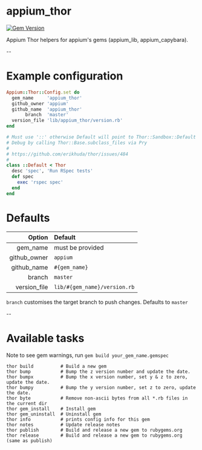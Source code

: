 # appium_thor

[![Gem Version](https://badge.fury.io/rb/appium_thor.svg)](https://badge.fury.io/rb/appium_thor)

Appium Thor helpers for appium's gems (appium_lib, appium_capybara).

--

# Example configuration

```ruby
Appium::Thor::Config.set do
  gem_name     'appium_thor'
  github_owner 'appium'
  github_name  'appium_thor'
       branch  'master'
  version_file 'lib/appium_thor/version.rb'
end

# Must use '::' otherwise Default will point to Thor::Sandbox::Default
# Debug by calling Thor::Base.subclass_files via Pry
#
# https://github.com/erikhuda/thor/issues/484
#
class ::Default < Thor
  desc 'spec', 'Run RSpec tests'
  def spec
    exec 'rspec spec'
  end
end
```

# Defaults

|Option | Default|
|---:|:---|
|gem_name     | must be provided|
|github_owner | `appium`|
|github_name  | `#{gem_name}`|
|branch       | `master`|
|version_file | `lib/#{gem_name}/version.rb`|

`branch` customises the target branch to push changes.
Defaults to `master`

--

# Available tasks

Note to see gem warnings, run `gem build your_gem_name.gemspec`

```
thor build          # Build a new gem
thor bump           # Bump the z version number and update the date.
thor bumpx          # Bump the x version number, set y & z to zero, update the date.
thor bumpy          # Bump the y version number, set z to zero, update the date.
thor byte           # Remove non-ascii bytes from all *.rb files in the current dir
thor gem_install    # Install gem
thor gem_uninstall  # Uninstall gem
thor info           # prints config info for this gem
thor notes          # Update release notes
thor publish        # Build and release a new gem to rubygems.org
thor release        # Build and release a new gem to rubygems.org (same as publish)
```
